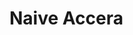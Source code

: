 # Naive Accera

[](naive.py ':include :type=code python :fragment=import-package')
 
[](naive.py ':include :type=code python :fragment=declare-input-length')
 
[](naive.py ':include :type=code python :fragment=declare-input-output-arrays')

[](naive.py ':include :type=code python :fragment=declare-temp-arrays')

[](naive.py ':include :type=code python :fragment=init')

[](naive.py ':include :type=code python :fragment=max')

[](naive.py ':include :type=code python :fragment=exp')

[](naive.py ':include :type=code python :fragment=accum')

[](naive.py ':include :type=code python :fragment=divide')

[](naive.py ':include :type=code python :fragment=fuse')

[](naive.py ':include :type=code python :fragment=export')